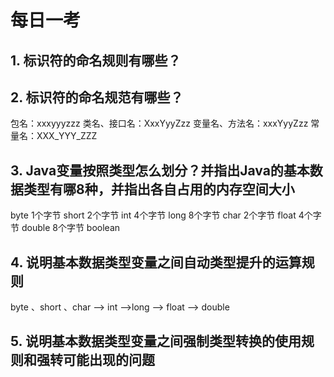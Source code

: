 # 每日一考

## 1. 标识符的命名规则有哪些？

## 2. 标识符的命名规范有哪些？

包名：xxxyyyzzz
类名、接口名：XxxYyyZzz
变量名、方法名：xxxYyyZzz
常量名：XXX_YYY_ZZZ

## 3. Java变量按照类型怎么划分？并指出Java的基本数据类型有哪8种，并指出各自占用的内存空间大小

byte 1个字节
short 2个字节
int 4个字节
long 8个字节
char 2个字节
float 4个字节
double 8个字节
boolean

## 4. 说明基本数据类型变量之间自动类型提升的运算规则

byte 、short 、char  --> int -->long --> float --> double

## 5. 说明基本数据类型变量之间强制类型转换的使用规则和强转可能出现的问题
